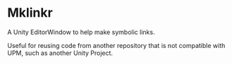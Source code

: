 # Mklinkr

A Unity EditorWindow to help make symbolic links. 

Useful for reusing code from another repository that is not compatible with UPM, such as another Unity Project. 